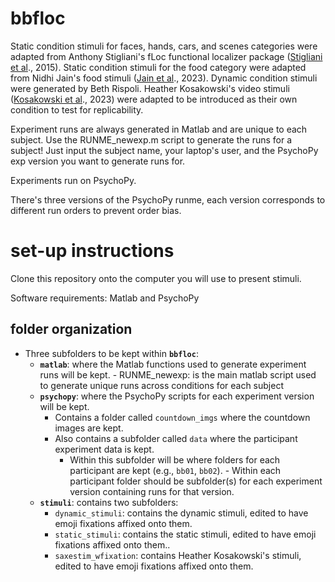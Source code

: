 # bbfloc

Static condition stimuli for faces, hands, cars, and scenes categories were adapted from Anthony Stigliani's fLoc functional localizer package ([Stigliani et al](http://vpnl.stanford.edu/papers/StiglianiJNS2015.pdf)., 2015).
Static condition stimuli for the food category were adapted from Nidhi Jain's food stimuli ([Jain et al](https://www.nature.com/articles/s42003-023-04546-2)., 2023). 
Dynamic condition stimuli were generated by Beth Rispoli.
Heather Kosakowski's video stimuli ([Kosakowski et al](https://doi.org/10.17605/OSF.IO/JNX5A)., 2023) were adapted to be introduced as their own condition to test for replicability. 

Experiment runs are always generated in Matlab and are unique to each subject. 
    Use the RUNME_newexp.m script to generate the runs for a subject! Just input the subject name, your laptop's user, and the PsychoPy exp version you want to generate runs for.

Experiments run on PsychoPy.

There's three versions of the PsychoPy runme, each version corresponds to different run orders to prevent order bias. 

# set-up instructions 

Clone this repository onto the computer you will use to present stimuli.

Software requirements: Matlab and PsychoPy 

## folder organization

- Three subfolders to be kept within **`bbfloc`**:
    - **`matlab`**: where the Matlab functions used to generate experiment runs will be kept.
          - RUNME_newexp: is the main matlab script used to generate unique runs across conditions for each subject 
    - **`psychopy`**: where the PsychoPy scripts for each experiment version will be kept.
        - Contains a folder called `countdown_imgs` where the countdown images are kept.
        - Also contains a subfolder called `data` where the participant experiment data is kept.
            - Within this subfolder will be where folders for each participant are kept (e.g., `bb01`, `bb02`).
                  - Within each participant folder should be subfolder(s) for each experiment version containing runs for that version.
    - **`stimuli`**: contains two subfolders:
        - `dynamic_stimuli`: contains the dynamic stimuli, edited to have emoji fixations affixed onto them.
        - `static_stimuli`: contains the static stimuli, edited to have emoji fixations affixed onto them..
        - `saxestim_wfixation`: contains Heather Kosakowski's stimuli, edited to have emoji fixations affixed onto them. 

